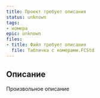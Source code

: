 ```yaml
---
title: Проект требует описания
status: unknown
tags:
- номера
epic: unknown
files:
- title: Файл требует описания
  file: Табличка с номерами.FCStd
---
```



## Описание

Произвольное описание